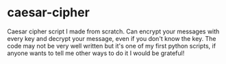 # caesar-cipher

Caesar cipher script I made from scratch.
Can encrypt your messages with every key and decrypt your message, even if you don't know the key.
The code may not be very well written but it's one of my first python scripts, if anyone wants to tell me other ways to do it I would be grateful!
